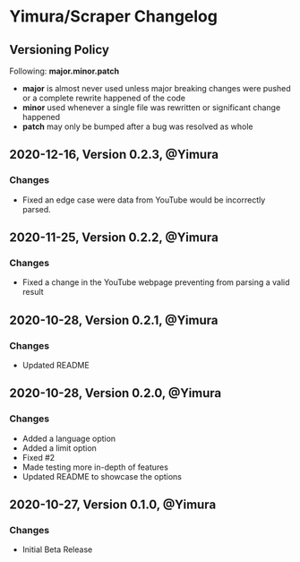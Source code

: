 # Yimura/Scraper Changelog

## Versioning Policy

Following:
**major.minor.patch**

* **major** is almost never used unless major breaking changes were pushed or a complete rewrite happened of the code
* **minor** used whenever a single file was rewritten or significant change happened
* **patch** may only be bumped after a bug was resolved as whole

## 2020-12-16, Version 0.2.3, @Yimura

### Changes

 * Fixed an edge case were data from YouTube would be incorrectly parsed.

## 2020-11-25, Version 0.2.2, @Yimura

### Changes

 * Fixed a change in the YouTube webpage preventing from parsing a valid result

## 2020-10-28, Version 0.2.1, @Yimura

### Changes

 * Updated README

## 2020-10-28, Version 0.2.0, @Yimura

### Changes

 * Added a language option
 * Added a limit option
 * Fixed #2
 * Made testing more in-depth of features
 * Updated README to showcase the options

## 2020-10-27, Version 0.1.0, @Yimura

### Changes

 * Initial Beta Release

